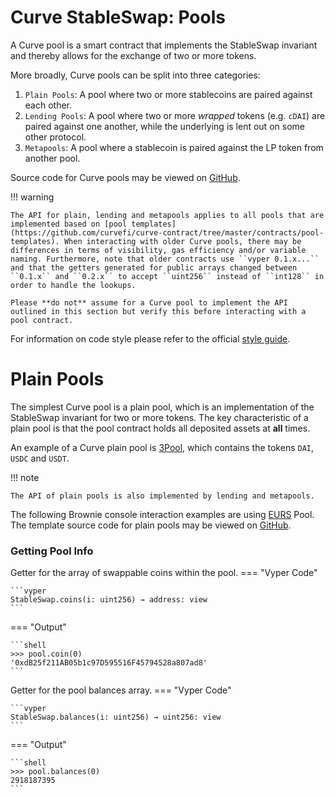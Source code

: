 # Curve StableSwap: Pools

A Curve pool is a smart contract that implements the StableSwap invariant and thereby allows for the exchange of two or more tokens.

More broadly, Curve pools can be split into three categories:

1. ``Plain Pools``: A pool where two or more stablecoins are paired against each other.
2. ``Lending Pools``: A pool where two or more _wrapped_ tokens (e.g. ``cDAI``) are paired against one another, while the underlying is lent out on some other protocol.
3. ``Metapools``: A pool where a stablecoin is paired against the LP token from another pool.

Source code for Curve pools may be viewed on [GitHub](https://github.com/curvefi/curve-contract/tree/master/contracts).

!!! warning

    The API for plain, lending and metapools applies to all pools that are implemented based on [pool templates](https://github.com/curvefi/curve-contract/tree/master/contracts/pool-templates). When interacting with older Curve pools, there may be differences in terms of visibility, gas efficiency and/or variable naming. Furthermore, note that older contracts use ``vyper 0.1.x...`` and that the getters generated for public arrays changed between ``0.1.x`` and ``0.2.x`` to accept ``uint256`` instead of ``int128`` in order to handle the lookups.

    Please **do not** assume for a Curve pool to implement the API outlined in this section but verify this before interacting with a pool contract.

For information on code style please refer to the official [style guide](https://vyper.readthedocs.io/en/stable/style-guide.html).


# Plain Pools

The simplest Curve pool is a plain pool, which is an implementation of the StableSwap invariant for two or more tokens. The key characteristic of a plain pool is that the pool contract holds all deposited assets at **all** times.

An example of a Curve plain pool is [3Pool](https://github.com/curvefi/curve-contract/tree/master/contracts/pools/3pool), which contains the tokens ``DAI``, ``USDC`` and ``USDT``.

!!! note

    The API of plain pools is also implemented by lending and metapools.

The following Brownie console interaction examples are using [EURS](https://etherscan.io/address/0x0Ce6a5fF5217e38315f87032CF90686C96627CAA) Pool. The template source code for plain pools may be viewed on [GitHub](https://github.com/curvefi/curve-contract/blob/master/contracts/pool-templates/base/SwapTemplateBase.vy).

### Getting Pool Info

Getter for the array of swappable coins within the pool.
=== "Vyper Code"

    ```vyper
    StableSwap.coins(i: uint256) → address: view
    ```
    
=== "Output"

    ```shell
    >>> pool.coin(0)
    '0xdB25f211AB05b1c97D595516F45794528a807ad8'
    ```

Getter for the pool balances array.
=== "Vyper Code"

    ```vyper
    StableSwap.balances(i: uint256) → uint256: view
    ```
    
=== "Output"

    ```shell
    >>> pool.balances(0)
    2918187395
    ```






